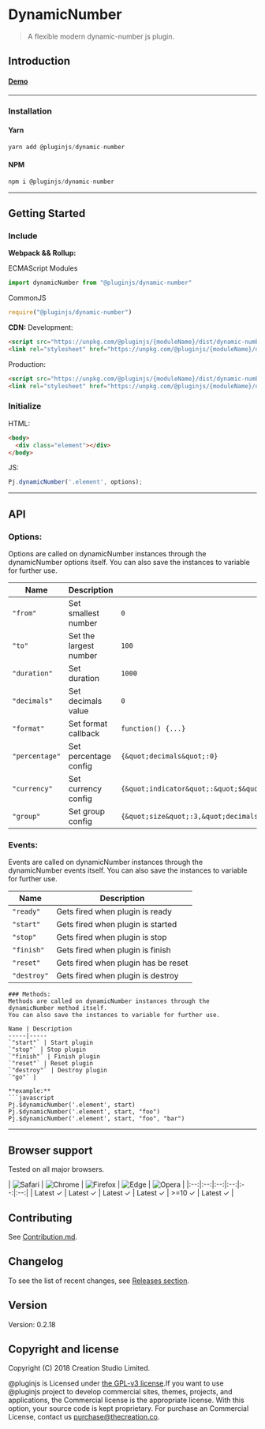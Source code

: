 # DynamicNumber
> A flexible modern dynamic-number js plugin.
## Introduction

#### [Demo]()
---
### Installation

#### Yarn
```javascript
yarn add @pluginjs/dynamic-number
```
#### NPM
```javascript
npm i @pluginjs/dynamic-number
```
---

## Getting Started
### Include
**Webpack && Rollup:**

ECMAScript Modules
```javascript
import dynamicNumber from "@pluginjs/dynamic-number"
```

CommonJS
```javascript
require("@pluginjs/dynamic-number")
```

**CDN:**
Development:
```html
<script src="https://unpkg.com/@pluginjs/{moduleName}/dist/dynamic-number.js"></script>
<link rel="stylesheet" href="https://unpkg.com/@pluginjs/{moduleName}/dist/dynamic-number.css">
```
Production:
```html
<script src="https://unpkg.com/@pluginjs/{moduleName}/dist/dynamic-number.min.js"></script>
<link rel="stylesheet" href="https://unpkg.com/@pluginjs/{moduleName}/dist/dynamic-number.min.css">
```

### Initialize
HTML:
```html
<body>
  <div class="element"></div>
</body>
```
JS:
```javascript
Pj.dynamicNumber('.element', options);
```
---
## API

### Options:
Options are called on dynamicNumber instances through the dynamicNumber options itself.
You can also save the instances to variable for further use.

Name | Description | Default
-----|--------------|-----
`"from"` | Set smallest number | `0`
`"to"` | Set the largest number | `100`
`"duration"` | Set duration | `1000`
`"decimals"` | Set decimals value | `0`
`"format"` | Set format callback | `function() {...}`
`"percentage"` | Set percentage config | `{&quot;decimals&quot;:0}`
`"currency"` | Set currency config | `{&quot;indicator&quot;:&quot;$&quot;,&quot;size&quot;:3,&quot;decimals&quot;:&quot;2&quot;,&quot;separator&quot;:&quot;,&quot;,&quot;decimalsPoint&quot;:&quot;.&quot;}`
`"group"` | Set group config | `{&quot;size&quot;:3,&quot;decimals&quot;:&quot;2&quot;,&quot;separator&quot;:&quot;,&quot;,&quot;decimalsPoint&quot;:&quot;.&quot;}`

### Events:
Events are called on dynamicNumber instances through the dynamicNumber events itself.
You can also save the instances to variable for further use.

Name | Description
-----|-----
`"ready"` | Gets fired when plugin is ready
`"start"` | Gets fired when plugin is started
`"stop"` | Gets fired when plugin is stop
`"finish"` | Gets fired when plugin is finish
`"reset"` | Gets fired when plugin has be reset
`"destroy"` | Gets fired when plugin is destroy

```
### Methods:
Methods are called on dynamicNumber instances through the dynamicNumber method itself.
You can also save the instances to variable for further use.

Name | Description
-----|-----
`"start"` | Start plugin
`"stop"` | Stop plugin
`"finish"` | Finish plugin
`"reset"` | Reset plugin
`"destroy"` | Destroy plugin
`"go"` | 

**example:**
```javascript
Pj.$dynamicNumber('.element', start)
Pj.$dynamicNumber('.element', start, "foo")
Pj.$dynamicNumber('.element', start, "foo", "bar")
```



---

## Browser support

Tested on all major browsers.

| <img src="https://raw.githubusercontent.com/alrra/browser-logos/master/src/safari/safari_32x32.png" alt="Safari"> | <img src="https://raw.githubusercontent.com/alrra/browser-logos/master/src/chrome/chrome_32x32.png" alt="Chrome"> | <img src="https://raw.githubusercontent.com/alrra/browser-logos/master/src/firefox/firefox_32x32.png" alt="Firefox"> | <img src="https://raw.githubusercontent.com/alrra/browser-logos/master/src/edge/edge_32x32.png" alt="Edge"> | <img src="https://raw.githubusercontent.com/alrra/browser-logos/master/src/opera/opera_32x32.png" alt="Opera"> |
|:--:|:--:|:--:|:--:|:--:|:--:|
| Latest ✓ | Latest ✓ | Latest ✓ | Latest ✓ | >=10 ✓ | Latest ✓ |

## Contributing
See [Contribution.md](Contribution.md).

## Changelog
To see the list of recent changes, see [Releases section](https://github.com/plugin/plugin.js/releases).

## Version
Version: 0.2.18

## Copyright and license
Copyright (C) 2018 Creation Studio Limited.

@pluginjs is Licensed under [the GPL-v3 license](LICENSE).If you want to use @pluginjs project to develop commercial sites, themes, projects, and applications, the Commercial license is the appropriate license. With this option, your source code is kept proprietary. For purchase an Commercial License, contact us purchase@thecreation.co.